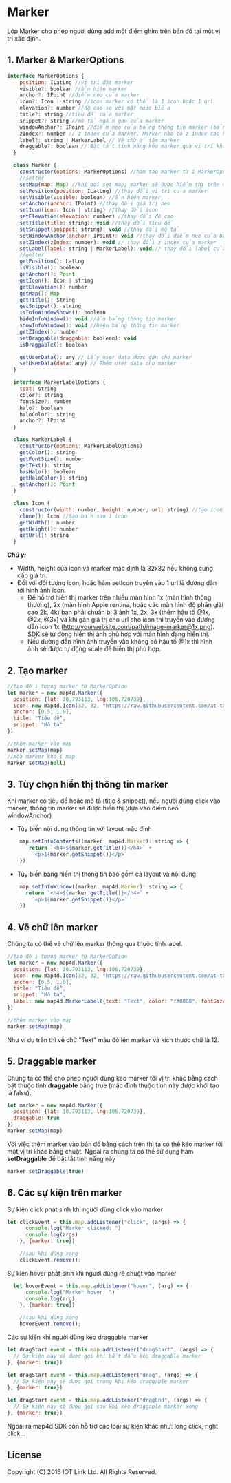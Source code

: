 # Marker
Lớp Marker cho phép người dùng add một điểm ghim trên bản đồ tại một vị trí xác định.

## 1. Marker & MarkerOptions

```javascript
interface MarkerOptions {
    position: ILatLng //vị trí đặt marker
    visible?: boolean //ẩn hiện marker
    anchor?: IPoint //điểm neo của marker
    icon?: Icon | string //icon marker có thể là 1 icon hoặc 1 url
    elevation?: number //độ cao so với mặt nước biển
    title?: string //tiêu đề của marker
    snippet?: string //mô tả ngắn gọn của marker
    windowAnchor?: IPoint //điểm neo của bảng thông tin marker (bảng thông tin này sẽ hiện khi click vào marker)
	zIndex?: number // z index của marker. Marker nào có z index cao hơn sẽ đè lên marker có z index thấp hơn. Mặc định là 0
	label?: string | MarkerLabel // Vẽ chữ ở tâm marker
    draggable?: boolean // Bật tắt tính năng kéo marker qua vị trí khác
  }

  class Marker {
    constructor(options: MarkerOptions) //hàm tạo marker từ 1 MarkerOptions
    //setter
    setMap(map: Map) //khi gọi set map, marker sẽ được hiển thị trên map, khi set map = null, marker sẽ được xóa khỏi map
    setPosition(position: ILatLng) //thay đổi vị trí của marker
    setVisible(visible: boolean) //ẩn hiện marker
    setAnchor(anchor: IPoint) //thay đổi giá trị neo
    setIcon(icon: Icon | string) //thay đổi icon
    setElevation(elevation: number) //thay đổi độ cao
    setTitle(title: string): void //thay đổi tiêu đề
    setSnippet(snippet: string): void //thay đổi mô tả
    setWindowAnchor(anchor: IPoint): void //thay đổi điểm neo của bảng thông tin marker
    setZIndex(zIndex: number): void // thay đổi z index của marker
	setLabel(label: string | MarkerLabel): void // thay đổi label của marker
	//getter
    getPosition(): LatLng
    isVisible(): boolean
    getAnchor(): Point
    getIcon(): Icon | string
    getElevation(): number
    getMap(): Map
    getTitle(): string    
    getSnippet(): string        
    isInfoWindowShown(): boolean
    hideInfoWindow(): void //ẩn bảng thông tin marker
    showInfoWindow(): void //hiện bảng thông tin marker
	getZIndex(): number
	setDraggable(draggable: boolean): void
    isDraggable(): boolean

	getUserData(): any // Lấy user data được gán cho marker
    setUserData(data: any) // Thêm user data cho marker
  }

  interface MarkerLabelOptions {
    text: string
    color?: string
    fontSize?: number
    halo?: boolean
    haloColor?: string
    anchor?: IPoint
  }

  class MarkerLabel {
    constructor(options: MarkerLabelOptions)
    getColor(): string
    getFontSize(): number
    getText(): string
    hasHalo(): boolean
    getHaloColor(): string
    getAnchor(): Point
  }

  class Icon {
    constructor(width: number, height: number, url: string) //tạo icon với các thông số
    clone(): Icon //tạo bản sao 1 icon
    getWidth(): number
    getHeight(): number
    getUrl(): string
  }
```
***Chú ý:***
  - Width, height của icon và marker mặc định là 32x32 nếu không cung cấp giá trị.
  - Đối với đối tượng icon, hoặc hàm setIcon truyền vào 1 url là đường dẫn tới hình ảnh icon.
    - Để hỗ trợ hiển thị marker trên nhiều màn hình 1x (màn hình thông thường), 2x (màn hình Apple rentina, hoặc các màn hình độ phân giải cao 2k, 4k) bạn phải chuẩn bị 3 ảnh 1x, 2x, 3x (thêm hậu tố @1x, @2x, @3x) và khi gán giá trị cho url cho icon thì truyền vào đường dẫn icon 1x (http://yourwebsite.com/path/image-marker@1x.png). SDK sẽ tự động hiển thị ảnh phù hợp với màn hình đang hiển thị.
    - Nếu đường dẫn hình ảnh truyền vào không có hậu tố @1x thì hình ảnh sẽ được tự động scale để hiển thị phù hợp.

## 2. Tạo marker

```javascript
//tạo đối tượng marker từ MarkerOption
let marker = new map4d.Marker({
  position: {lat: 10.793113, lng:106.720739},
  icon: new map4d.Icon(32, 32, "https://raw.githubusercontent.com/at-tantv/public_url/master/ic_test_01@1x.png"),
  anchor: [0.5, 1.0],
  title: "Tiêu đề",
  snippet: "Mô tả"
})

//thêm marker vào map    
marker.setMap(map)
//Xóa marker khỏi map
marker.setMap(null)
```

## 3. Tùy chọn hiển thị thông tin marker
Khi marker có tiêu đề hoặc mô tả (title & snippet), nếu người dùng click vào marker, thông tin marker sẽ được hiển thị (dựa vào điểm neo windowAnchor)

- Tùy biến nội dung thông tin với layout mặc định
```javascript
    map.setInfoContents((marker: map4d.Marker): string => {
       return `<h4>${marker.getTitle()}</h4>` +
        `<p>${marker.getSnippet()}</p>`
    })
```

- Tùy biến bảng hiển thị thông tin bao gồm cả layout và nội dung
```javascript
    map.setInfoWindow((marker: map4d.Marker): string => {
      return `<h4>${marker.getTitle()}</h4>` +
        `<p>${marker.getSnippet()}</p>`
    })
```

## 4. Vẽ chữ lên marker
Chúng ta có thể vẽ chữ lên marker thông qua thuộc tính label.

```javascript
//tạo đối tượng marker từ MarkerOption
let marker = new map4d.Marker({
  position: {lat: 10.793113, lng:106.720739},
  icon: new map4d.Icon(32, 32, "https://raw.githubusercontent.com/at-tantv/public_url/master/ic_test_01@1x.png"),
  anchor: [0.5, 1.0],
  title: "Tiêu đề",
  snippet: "Mô tả",
  label: new map4d.MarkerLabel({text: "Text", color: "ff0000", fontSize: 12})
})

//thêm marker vào map    
marker.setMap(map) 
```

Như ví dụ trên thì vẽ chữ "Text" màu đỏ lên marker và kích thước chữ là 12.

## 5. Draggable marker 
Chúng ta có thể cho phép người dùng kéo marker tới vị trí khác bằng cách bật thuộc tính **draggable** bằng true (mặc đinh thuộc tính này được khởi tạo là false).

```javascript
let marker = new map4d.Marker({
  position: {lat: 10.793113, lng:106.720739},
  draggable: true
})
marker.setMap(map) 
```

Với việc thêm marker vào bản đồ bằng cách trên thì ta có thể kéo marker tới một vị trí khác bằng chuột.
Ngoài ra chúng ta có thể sử dụng hàm **setDraggable** để bật tắt tính năng này
```javascript
marker.setDraggable(true)
```

## 6. Các sự kiện trên marker

Sự kiện click phát sinh khi người dùng click vào marker

```javascript
let clickEvent = this.map.addListener("click", (args) => {
      console.log("Marker clicked: ")
      console.log(args)
    }, {marker: true})

    //sau khi dùng xong
    clickEvent.remove();
```

Sự kiện hover phát sinh khi người dùng rê chuột vào marker

```javascript
  let hoverEvent = this.map.addListener("hover", (arg) => {
      console.log("Marker hover: ")
      console.log(arg)
    }, {marker: true})

    //sau khi dùng xong
    hoverEvent.remove();
```

Các sự kiện khi người dùng kéo draggable marker
```javascript
let dragStart event = this.map.addListener("dragStart", (args) => {
  // Sự kiện này sẽ được gọi khi bắt đầu kéo draggable marker
}, {marker: true})

let dragStart event = this.map.addListener("drag", (args) => {
  // Sự kiện này sẽ được gọi trong khi kéo draggable marker
}, {marker: true})

let dragStart event = this.map.addListener("dragEnd", (args) => {
  // Sự kiện này sẽ được gọi sau khi kéo draggable marker xong
}, {marker: true})

```

Ngoài ra map4d SDK còn hỗ trợ các loại sự kiện khác như: long click, right click...

License
-------

Copyright (C) 2016 IOT Link Ltd. All Rights Reserved.
